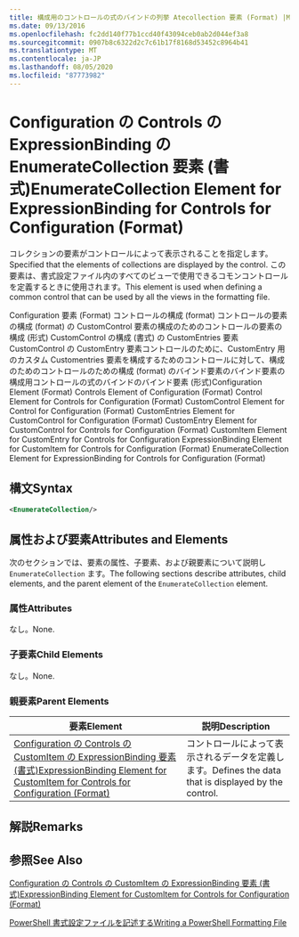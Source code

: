 ```yaml
---
title: 構成用のコントロールの式のバインドの列挙 Atecollection 要素 (Format) |Microsoft Docs
ms.date: 09/13/2016
ms.openlocfilehash: fc2dd140f77b1ccd40f43094ceb0ab2d044ef3a8
ms.sourcegitcommit: 0907b8c6322d2c7c61b17f8168d53452c8964b41
ms.translationtype: MT
ms.contentlocale: ja-JP
ms.lasthandoff: 08/05/2020
ms.locfileid: "87773982"
---
```

# <a name="enumeratecollection-element-for-expressionbinding-for-controls-for-configuration-format"></a><span data-ttu-id="82abb-102">Configuration の Controls の ExpressionBinding の EnumerateCollection 要素 (書式)</span><span class="sxs-lookup"><span data-stu-id="82abb-102">EnumerateCollection Element for ExpressionBinding for Controls for Configuration (Format)</span></span>

<span data-ttu-id="82abb-103">コレクションの要素がコントロールによって表示されることを指定します。</span><span class="sxs-lookup"><span data-stu-id="82abb-103">Specified that the elements of collections are displayed by the control.</span></span> <span data-ttu-id="82abb-104">この要素は、書式設定ファイル内のすべてのビューで使用できるコモンコントロールを定義するときに使用されます。</span><span class="sxs-lookup"><span data-stu-id="82abb-104">This element is used when defining a common control that can be used by all the views in the formatting file.</span></span>

<span data-ttu-id="82abb-105">Configuration 要素 (Format) コントロールの構成 (format) コントロールの要素の構成 (format) の CustomControl 要素の構成のためのコントロールの要素の構成 (形式) CustomControl の構成 (書式) の CustomEntries 要素 CustomControl の CustomEntry 要素コントロールのために、CustomEntry 用のカスタム Customentries 要素を構成するためのコントロールに対して、構成のためのコントロールのための構成 (format) のバインド要素のバインド要素の構成用コントロールの式のバインドのバインド要素 (形式)</span><span class="sxs-lookup"><span data-stu-id="82abb-105">Configuration Element (Format) Controls Element of Configuration (Format) Control Element for Controls for Configuration (Format) CustomControl Element for Control for Configuration (Format) CustomEntries Element for CustomControl for Configuration (Format) CustomEntry Element for CustomControl for Controls for Configuration (Format) CustomItem Element for CustomEntry for Controls for Configuration ExpressionBinding Element for CustomItem for Controls for Configuration (Format) EnumerateCollection Element for ExpressionBinding for Controls for Configuration (Format)</span></span>

## <a name="syntax"></a><span data-ttu-id="82abb-106">構文</span><span class="sxs-lookup"><span data-stu-id="82abb-106">Syntax</span></span>

```xml
<EnumerateCollection/>
```

## <a name="attributes-and-elements"></a><span data-ttu-id="82abb-107">属性および要素</span><span class="sxs-lookup"><span data-stu-id="82abb-107">Attributes and Elements</span></span>

<span data-ttu-id="82abb-108">次のセクションでは、要素の属性、子要素、および親要素について説明し `EnumerateCollection` ます。</span><span class="sxs-lookup"><span data-stu-id="82abb-108">The following sections describe attributes, child elements, and the parent element of the `EnumerateCollection` element.</span></span>

### <a name="attributes"></a><span data-ttu-id="82abb-109">属性</span><span class="sxs-lookup"><span data-stu-id="82abb-109">Attributes</span></span>

<span data-ttu-id="82abb-110">なし。</span><span class="sxs-lookup"><span data-stu-id="82abb-110">None.</span></span>

### <a name="child-elements"></a><span data-ttu-id="82abb-111">子要素</span><span class="sxs-lookup"><span data-stu-id="82abb-111">Child Elements</span></span>

<span data-ttu-id="82abb-112">なし。</span><span class="sxs-lookup"><span data-stu-id="82abb-112">None.</span></span>

### <a name="parent-elements"></a><span data-ttu-id="82abb-113">親要素</span><span class="sxs-lookup"><span data-stu-id="82abb-113">Parent Elements</span></span>

|<span data-ttu-id="82abb-114">要素</span><span class="sxs-lookup"><span data-stu-id="82abb-114">Element</span></span>|<span data-ttu-id="82abb-115">説明</span><span class="sxs-lookup"><span data-stu-id="82abb-115">Description</span></span>|
|-------------|-----------------|
|[<span data-ttu-id="82abb-116">Configuration の Controls の CustomItem の ExpressionBinding 要素 (書式)</span><span class="sxs-lookup"><span data-stu-id="82abb-116">ExpressionBinding Element for CustomItem for Controls for Configuration (Format)</span></span>](./expressionbinding-element-for-customitem-for-controls-for-configuration-format.md)|<span data-ttu-id="82abb-117">コントロールによって表示されるデータを定義します。</span><span class="sxs-lookup"><span data-stu-id="82abb-117">Defines the data that is displayed by the control.</span></span>|

## <a name="remarks"></a><span data-ttu-id="82abb-118">解説</span><span class="sxs-lookup"><span data-stu-id="82abb-118">Remarks</span></span>

## <a name="see-also"></a><span data-ttu-id="82abb-119">参照</span><span class="sxs-lookup"><span data-stu-id="82abb-119">See Also</span></span>

[<span data-ttu-id="82abb-120">Configuration の Controls の CustomItem の ExpressionBinding 要素 (書式)</span><span class="sxs-lookup"><span data-stu-id="82abb-120">ExpressionBinding Element for CustomItem for Controls for Configuration (Format)</span></span>](./expressionbinding-element-for-customitem-for-controls-for-configuration-format.md)

[<span data-ttu-id="82abb-121">PowerShell 書式設定ファイルを記述する</span><span class="sxs-lookup"><span data-stu-id="82abb-121">Writing a PowerShell Formatting File</span></span>](./writing-a-powershell-formatting-file.md)
